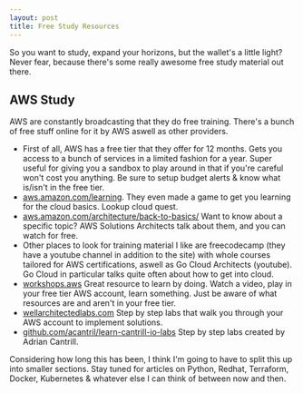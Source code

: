 ```yaml
---
layout: post
title: Free Study Resources
---
```


So you want to study, expand your horizons, but the wallet's a little light?  Never fear, because there's some really awesome free study material out there.

## AWS Study
AWS are constantly broadcasting that they do free training.  There's a bunch of free stuff online for it by AWS aswell as other providers.

* First of all, AWS has a free tier that they offer for 12 months.  Gets you access to a bunch of services in a limited fashion for a year.  Super useful for giving you a sandbox to play around in that if you're careful won't cost you anything.  Be sure to setup budget alerts & know what is/isn't in the free tier.  
* [aws.amazon.com/learning](https://aws.amazon.com/learning).  They even made a game to get you learning for the cloud basics.  Lookup cloud quest.
* [aws.amazon.com/architecture/back-to-basics/](https://aws.amazon.com/architecture/back-to-basics/) Want to know about a specific topic?  AWS Solutions Architects talk about them, and you can watch for free.
* Other places to look for training material I like are freecodecamp (they have a youtube channel in addition to the site) with whole courses tailored for AWS certifications, aswell as Go Cloud Architects (youtube).  Go Cloud in particular talks quite often about how to get into cloud.
* [workshops.aws](https://workshops.aws) Great resource to learn by doing.  Watch a video, play in your free tier AWS account, learn something.  Just be aware of what resources are and aren't in your free tier.
* [wellarchitectedlabs.com](https://wellarchitectedlabs.com) Step by step labs that walk you through your AWS account to implement solutions.
* [github.com/acantril/learn-cantrill-io-labs](https://github.com/acantril/learn-cantrill-io-labs) Step by step labs created by Adrian Cantrill.

Considering how long this has been, I think I'm going to have to split this up into smaller sections.  Stay tuned for articles on Python, Redhat, Terraform, Docker, Kubernetes & whatever else I can think of between now and then.